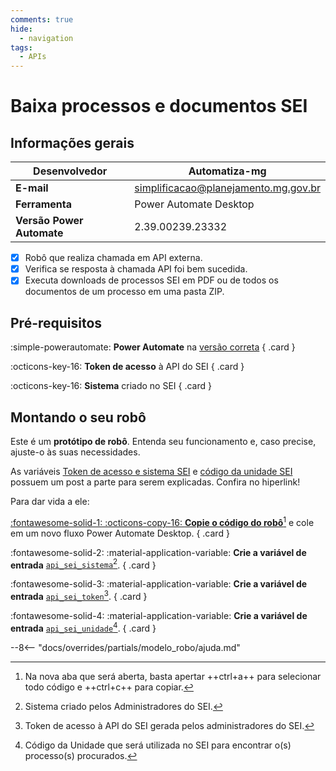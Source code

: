 ```yaml
---
comments: true
hide:
  - navigation
tags:
  - APIs
---
```


# Baixa processos e documentos SEI

## Informações gerais

| **Desenvolvedor**| Automatiza-mg  |
| ----------- | ------------------------------------ |
| **E-mail**       | simplificacao@planejamento.mg.gov.br|
| **Ferramenta**    | Power Automate Desktop |
| **Versão Power Automate**    | 2.39.00239.23332 |

- [x] Robô que realiza chamada em API externa.
- [x] Verifica se resposta à chamada API foi bem sucedida.
- [x] Executa downloads de processos SEI em PDF ou de todos os documentos de um processo em uma pasta ZIP.

## Pré-requisitos

<div class="grid" markdown>

:simple-powerautomate: __Power Automate__ na [versão correta](#informacoes-gerais)
{ .card }

:octicons-key-16: __Token de acesso__ à API do SEI
{ .card }

:octicons-key-16: __Sistema__ criado no SEI
{ .card }

</div>

## Montando o seu robô

Este é um **protótipo de robô**.
Entenda seu funcionamento e, caso precise, ajuste-o às suas necessidades.

As variáveis [Token de acesso e sistema SEI](https://automatiza-mg.github.io/handbook/blog/criando-sistema-e-token-no-sei-para-utilizar-o-rob%C3%B4-de-api-do-sei/) e [código da unidade SEI](https://automatiza-mg.github.io/handbook/blog/buscando-c%C3%B3digo-da-unidade-no-sei/) possuem um post a parte para serem explicadas. Confira no hiperlink!

Para dar vida a ele:

<div class="grid" markdown>

[:fontawesome-solid-1: :octicons-copy-16: __Copie o código do robô__](https://raw.githubusercontent.com/automatiza-mg/biblioteca-de-robos/refs/heads/main/robos/api_sei.txt)[^1] e cole em um novo fluxo Power Automate Desktop.
{ .card }

:fontawesome-solid-2: :material-application-variable: __Crie a variável de entrada__ [`api_sei_sistema`](https://automatiza-mg.github.io/handbook/blog/criando-sistema-e-token-no-sei-para-utilizar-o-rob%C3%B4-de-api-do-sei/)[^2].
{ .card }

:fontawesome-solid-3: :material-application-variable: __Crie a variável de entrada__ [`api_sei_token`](https://automatiza-mg.github.io/handbook/blog/criando-sistema-e-token-no-sei-para-utilizar-o-rob%C3%B4-de-api-do-sei/)[^3].
{ .card }

:fontawesome-solid-4: :material-application-variable: __Crie a variável de entrada__ [`api_sei_unidade`](https://automatiza-mg.github.io/handbook/blog/buscando-c%C3%B3digo-da-unidade-no-sei/)[^4].
{ .card }

</div>

--8<-- "docs/overrides/partials/modelo_robo/ajuda.md"


[^1]: Na nova aba que será aberta, basta apertar ++ctrl+a++ para selecionar todo código e ++ctrl+c++ para copiar.
[^2]: Sistema criado pelos Administradores do SEI.
[^3]: Token de acesso à API do SEI gerada pelos administradores do SEI.
[^4]: Código da Unidade que será utilizada no SEI para encontrar o(s) processo(s) procurados.
